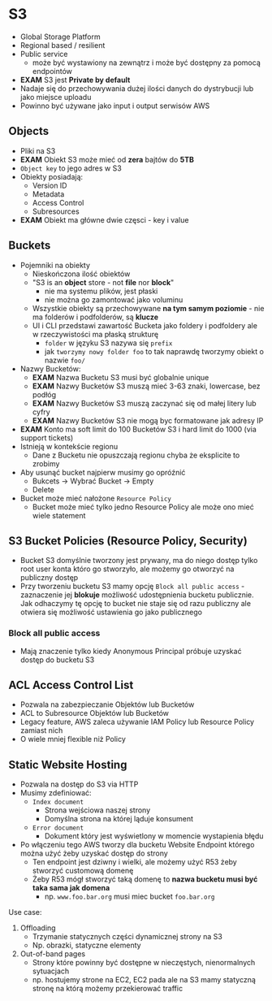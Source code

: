 # S3

- Global Storage Platform
- Regional based / resilient
- Public service
	-	może być wystawiony na zewnątrz i może być dostępny za pomocą endpointów
- **EXAM** S3 jest **Private by default**
- Nadaje się do przechowywania dużej ilości danych do dystrybucji lub jako miejsce uploadu
- Powinno być używane jako input i output serwisów AWS

## Objects
- Pliki na S3
- **EXAM** Obiekt S3 może mieć od __zera__ bajtów do __5TB__
- `Object key` to jego adres w S3
- Obiekty posiadają:
	-	Version ID
	- Metadata
	- Access Control
	- Subresources
- **EXAM** Obiekt ma główne dwie częsci - key i value

## Buckets
- Pojemniki na obiekty
	- Nieskończona ilość obiektów
	- "S3 is an __object__ store - not __file__ nor __block__"
		- nie ma systemu plików, jest płaski
		- nie można go zamontować jako voluminu
	- Wszystkie obiekty są przechowywane __na tym samym poziomie__ - nie ma folderów i podfolderów, są __klucze__
	- UI i CLI przedstawi zawartość Bucketa jako foldery i podfoldery ale w rzeczywistości ma płaską strukturę
		- `folder` w języku S3 nazywa się `prefix`
		- jak `tworzymy nowy folder foo` to tak naprawdę tworzymy obiekt o nazwie `foo/`
- Nazwy Bucketów:
	- **EXAM** Nazwa Bucketu S3 musi być globalnie unique
	- **EXAM** Nazwy Bucketów S3 muszą mieć 3-63 znaki, lowercase, bez podłóg
	- **EXAM** Nazwy Bucketów S3 muszą zaczynać się od małej litery lub cyfry
	- **EXAM** Nazwy Bucketów S3 nie mogą byc formatowane jak adresy IP
- **EXAM** Konto ma soft limit do 100 Bucketów S3 i hard limit do 1000 (via support tickets)
- Istnieją w kontekście regionu
	-	Dane z Bucketu nie opuszczają regionu chyba że eksplicite to zrobimy
- Aby usunąć bucket najpierw musimy go opróźnić
	- Bukcets -> Wybrać Bucket -> Empty
	- Delete
- Bucket może mieć nałożone `Resource Policy`
	- Bucket może mieć tylko jedno Resource Policy ale może ono mieć wiele statement

## S3 Bucket Policies (Resource Policy, Security)
- Bucket S3 domyślnie tworzony jest prywany, ma do niego dostęp tylko root user konta któro go stworzyło, ale możemy go otworzyć na publiczny dostęp
- Przy tworzeniu bucketu S3 mamy opcję `Block all public access` - zaznaczenie jej __blokuje__ możliwość udostępnienia bucketu publicznie. Jak odhaczymy tę opcję to bucket nie staje się od razu publiczny ale otwiera się możliwość ustawienia go jako publicznego

### Block all public access
- Mają znaczenie tylko kiedy Anonymous Principal próbuje uzyskać dostęp do bucketu S3

## ACL Access Control List
- Pozwala na zabezpieczanie Objektów lub Bucketów
-	ACL to Subresource Objektów lub Bucketów
- Legacy feature, AWS zaleca używanie IAM Policy lub Resource Policy zamiast nich
- O wiele mniej flexible niż Policy

## Static Website Hosting
- Pozwala na dostęp do S3 via HTTP
- Musimy zdefiniować:
	- `Index document`
		- Strona wejściowa naszej strony
		- Domyślna strona na której ląduje konsument
	- `Error document`
		- Dokument który jest wyświetlony w momencie wystapienia błędu
- Po włączeniu tego AWS tworzy dla bucketu Website Endpoint którego można użyć żeby uzyskać dostęp do strony
	- Ten endpoint jest dziwny i wielki, ale możemy użyć R53 żeby stworzyć customową domenę
	- Żeby R53 mógł stworzyć taką domenę to **nazwa bucketu musi być taka sama jak domena**
		- np. `www.foo.bar.org` musi miec bucket `foo.bar.org`

Use case:
1.	Offloading
	- Trzymanie statycznych części dynamicznej strony na S3
	- Np. obrazki, statyczne elementy
2.	Out-of-band pages
	-	Strony które powinny być dostępne w nieczęstych, nienormalnych sytuacjach
	- np. hostujemy strone na EC2, EC2 pada ale na S3 mamy statyczną stronę na którą możemy przekierować traffic
